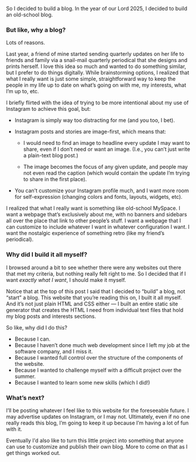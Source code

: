 So I decided to build a blog. In the year of our Lord 2025, I decided to build an old-school blog.

### But like, why a blog?

Lots of reasons.

Last year, a friend of mine started sending quarterly updates on her life to friends and family via a snail-mail quarterly periodical that she designs and prints herself. I love this idea so much and wanted to do something similar, but I prefer to do things digitally. While brainstorming options, I realized that what I really want is just some simple, straightforward way to keep the people in my life up to date on what’s going on with me, my interests, what I’m up to, etc.

I briefly flirted with the idea of trying to be more intentional about my use of Instagram to achieve this goal, but:

- Instagram is simply way too distracting for me (and you too, I bet).

- Instagram posts and stories are image-first, which means that:

  - I would need to find an image to headline every update I may want to share, even if I don’t need or want an image. (I.e., you can’t just write a plain-text blog post.)

  - The image becomes the focus of any given update, and people may not even read the caption (which would contain the update I’m trying to share in the first place).

- You can’t customize your Instagram profile much, and I want more room for self-expression (changing colors and fonts, layouts, widgets, etc).

I realized that what I really want is something like old-school MySpace. I want a webpage that’s exclusively about me, with no banners and sidebars all over the place that link to other people’s stuff. I want a webpage that I can customize to include whatever I want in whatever configuration I want. I want the nostalgic experience of something retro (like my friend’s periodical).

### Why did I build it all myself?

I browsed around a bit to see whether there were any websites out there that met my criteria, but nothing really felt right to me. So I decided that if I want *exactly what I want*, I should make it myself.

Notice that at the top of this post I said that I decided to “build” a blog, not “start” a blog. This website that you’re reading this on, I built it all myself. And it’s not just plain HTML and CSS either &mdash; I built an entire static site generator that creates the HTML I need from individual text files that hold my blog posts and interests sections.

So like, why did I do this?
- Because I can.
- Because I haven’t done much web development since I left my job at the software company, and I miss it.
- Because I wanted full control over the structure of the components of the website.
- Because I wanted to challenge myself with a difficult project over the summer.
- Because I wanted to learn some new skills (which I did!)

### What’s next?

I’ll be posting whatever I feel like to this website for the foreseeable future. I may advertise updates on Instagram, or I may not. Ultimately, even if no one really reads this blog, I’m going to keep it up because I’m having a lot of fun with it.

Eventually I'd also like to turn this little project into something that anyone can use to customize and publish their own blog. More to come on that as I get things worked out.